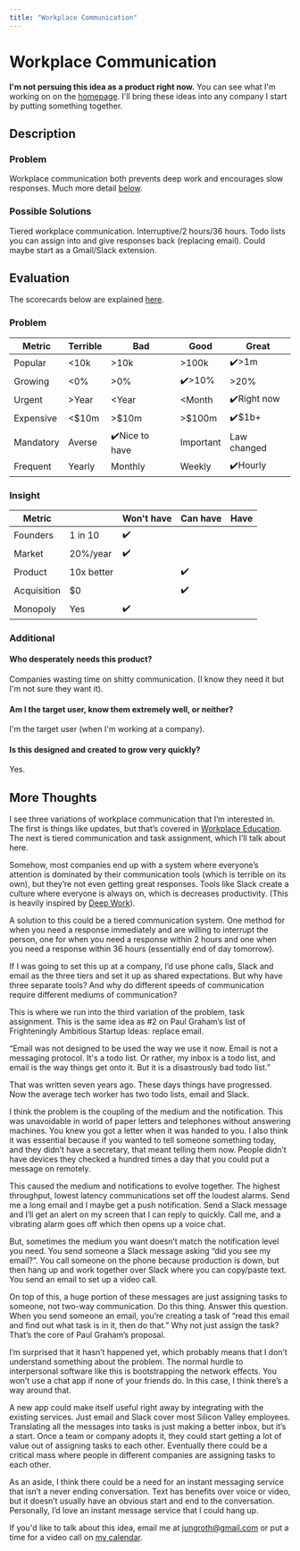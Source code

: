 ```yaml
---
title: "Workplace Communication"
---
```

# Workplace Communication
**I'm not persuing this idea as a product right now.** You can see what I'm working on on the [homepage](/). I'll bring these ideas into any company I start by putting something together.
## Description
### Problem
Workplace communication both prevents deep work and encourages slow responses. Much more detail [below](#more-thoughts).

### Possible Solutions
Tiered workplace communication. Interruptive/2 hours/36 hours. Todo lists you can assign into and give responses back (replacing email). Could maybe start as a Gmail/Slack extension.

## Evaluation
The scorecards below are explained [here](/scorecards-explained).
### Problem
|  Metric   | Terrible | Bad        | Good        | Great        |
| --------- | ------ | ------------ | --------- | ----------- |
| Popular   | <10k   | >10k         | >100k     | ✔️>1m         |
| Growing   | <0%    | >0%          | ✔️>10%      | >20%         |
| Urgent    | >Year  | <Year        | <Month    | ✔️Right now   |
| Expensive | <$10m  | >$10m        | >$100m    | ✔️$1b+        |
| Mandatory | Averse | ✔️Nice to have | Important | Law changed |
| Frequent  | Yearly | Monthly      | Weekly    | ✔️Hourly      |

### Insight
|   Metric    |            | Won't have | Can have | Have |
| ----------- | ---------- | ---------- | -------- | ---- |
| Founders    | 1 in 10    |      ✔️      |          |      |
| Market      | 20%/year   |      ✔️      |          |      |
| Product     | 10x better |            |     ✔️     |      |
| Acquisition | $0         |            |     ✔️     |      |
| Monopoly    | Yes        |      ✔️      |          |      |

### Additional
#### Who desperately needs this product?
Companies wasting time on shitty communication. (I know they need it but I'm not sure they want it).

#### Am I the target user, know them extremely well, or neither?
I'm the target user (when I'm working at a company).

#### Is this designed and created to grow very quickly?
Yes.

## More Thoughts
I see three variations of workplace communication that I’m interested in. The first is things like updates, but that’s covered in [Workplace Education](/ideas/workplace-education). The next is tiered communication and task assignment, which I’ll talk about here.

Somehow, most companies end up with a system where everyone’s attention is dominated by their communication tools (which is terrible on its own), but they’re not even getting great responses. Tools like Slack create a culture where everyone is always on, which is decreases productivity. (This is heavily inspired by [Deep Work](https://www.calnewport.com/books/deep-work/)).

A solution to this could be a tiered communication system. One method for when you need a response immediately and are willing to interrupt the person, one for when you need a response within 2 hours and one when you need a response within 36 hours (essentially end of day tomorrow).

If I was going to set this up at a company, I’d use phone calls, Slack and email as the three tiers and set it up as shared expectations. But why have three separate tools? And why do different speeds of communication require different mediums of communication?

This is where we run into the third variation of the problem, task assignment. This is the same idea as #2 on Paul Graham’s list of Frighteningly Ambitious Startup Ideas: replace email. 

“Email was not designed to be used the way we use it now. Email is not a messaging protocol. It's a todo list. Or rather, my inbox is a todo list, and email is the way things get onto it. But it is a disastrously bad todo list.”

That was written seven years ago. These days things have progressed. Now the average tech worker has two todo lists, email and Slack.

I think the problem is the coupling of the medium and the notification. This was unavoidable in world of paper letters and telephones without answering machines. You knew you got a letter when it was handed to you. I also think it was essential because if you wanted to tell someone something today, and they didn’t have a secretary, that meant telling them now. People didn’t have devices they checked a hundred times a day that you could put a message on remotely.

This caused the medium and notifications to evolve together. The highest throughput, lowest latency communications set off the loudest alarms. Send me a long email and I maybe get a push notification. Send a Slack message and I’ll get an alert on my screen that I can reply to quickly. Call me, and a vibrating alarm goes off which then opens up a voice chat.

But, sometimes the medium you want doesn’t match the notification level you need. You send someone a Slack message asking “did you see my email?”. You call someone on the phone because production is down, but then hang up and work together over Slack where you can copy/paste text. You send an email to set up a video call.

On top of this, a huge portion of these messages are just assigning tasks to someone, not two-way communication. Do this thing. Answer this question. When you send someone an email, you’re creating a task of “read this email and find out what task is in it, then do that.” Why not just assign the task? That’s the core of Paul Graham’s proposal.

I’m surprised that it hasn’t happened yet, which probably means that I don’t understand something about the problem. The normal hurdle to interpersonal software like this is bootstrapping the network effects. You won’t use a chat app if none of your friends do. In this case, I think there’s a way around that.

A new app could make itself useful right away by integrating with the existing services. Just email and Slack cover most Silicon Valley employees. Translating all the messages into tasks is just making a better inbox, but it’s a start. Once a team or company adopts it, they could start getting a lot of value out of assigning tasks to each other. Eventually there could be a critical mass where people in different companies are assigning tasks to each other.

As an aside, I think there could be a need for an instant messaging service that isn’t a never ending conversation. Text has benefits over voice or video, but it doesn’t usually have an obvious start and end to the conversation. Personally, I’d love an instant message service that I could hang up.

If you'd like to talk about this idea, email me at [jungroth@gmail.com](mailto:jungroth@gmail.com) or put a time for a video call on [my calendar](https://calendly.com/travisjungroth/chat).
